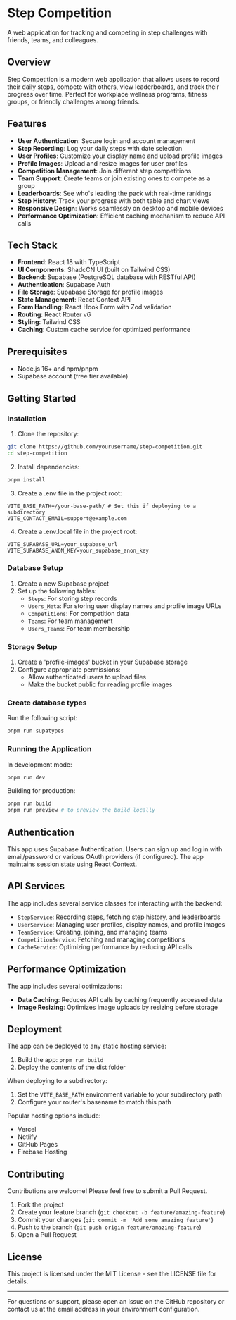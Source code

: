 # Step Competition

A web application for tracking and competing in step challenges with friends, teams, and colleagues.

## Overview

Step Competition is a modern web application that allows users to record their daily steps, compete with others, view leaderboards, and track their progress over time. Perfect for workplace wellness programs, fitness groups, or friendly challenges among friends.

## Features

- **User Authentication**: Secure login and account management
- **Step Recording**: Log your daily steps with date selection
- **User Profiles**: Customize your display name and upload profile images
- **Profile Images**: Upload and resize images for user profiles
- **Competition Management**: Join different step competitions
- **Team Support**: Create teams or join existing ones to compete as a group
- **Leaderboards**: See who's leading the pack with real-time rankings
- **Step History**: Track your progress with both table and chart views
- **Responsive Design**: Works seamlessly on desktop and mobile devices
- **Performance Optimization**: Efficient caching mechanism to reduce API calls

## Tech Stack

- **Frontend**: React 18 with TypeScript
- **UI Components**: ShadcCN UI (built on Tailwind CSS)
- **Backend**: Supabase (PostgreSQL database with RESTful API)
- **Authentication**: Supabase Auth
- **File Storage**: Supabase Storage for profile images
- **State Management**: React Context API
- **Form Handling**: React Hook Form with Zod validation
- **Routing**: React Router v6
- **Styling**: Tailwind CSS
- **Caching**: Custom cache service for optimized performance

## Prerequisites

- Node.js 16+ and npm/pnpm
- Supabase account (free tier available)

## Getting Started

### Installation

1. Clone the repository:

```bash
git clone https://github.com/yourusername/step-competition.git
cd step-competition
```

2. Install dependencies:

```bash
pnpm install
```

3. Create a .env file in the project root:

```
VITE_BASE_PATH=/your-base-path/ # Set this if deploying to a subdirectory
VITE_CONTACT_EMAIL=support@example.com
```

4. Create a .env.local file in the project root:

```
VITE_SUPABASE_URL=your_supabase_url
VITE_SUPABASE_ANON_KEY=your_supabase_anon_key
```

### Database Setup

1. Create a new Supabase project
2. Set up the following tables:
   - `Steps`: For storing step records
   - `Users_Meta`: For storing user display names and profile image URLs
   - `Competitions`: For competition data
   - `Teams`: For team management
   - `Users_Teams`: For team membership

### Storage Setup

1. Create a 'profile-images' bucket in your Supabase storage
2. Configure appropriate permissions:
   - Allow authenticated users to upload files
   - Make the bucket public for reading profile images

### Create database types

Run the following script:

```bash
pnpm run supatypes
```

### Running the Application

In development mode:

```bash
pnpm run dev
```

Building for production:

```bash
pnpm run build
pnpm run preview # to preview the build locally
```

## Authentication

This app uses Supabase Authentication. Users can sign up and log in with email/password or various OAuth providers (if configured). The app maintains session state using React Context.

## API Services

The app includes several service classes for interacting with the backend:

- `StepService`: Recording steps, fetching step history, and leaderboards
- `UserService`: Managing user profiles, display names, and profile images
- `TeamService`: Creating, joining, and managing teams
- `CompetitionService`: Fetching and managing competitions
- `CacheService`: Optimizing performance by reducing API calls

## Performance Optimization

The app includes several optimizations:

- **Data Caching**: Reduces API calls by caching frequently accessed data
- **Image Resizing**: Optimizes image uploads by resizing before storage

## Deployment

The app can be deployed to any static hosting service:

1. Build the app: `pnpm run build`
2. Deploy the contents of the dist folder

When deploying to a subdirectory:

1. Set the `VITE_BASE_PATH` environment variable to your subdirectory path
2. Configure your router's basename to match this path

Popular hosting options include:

- Vercel
- Netlify
- GitHub Pages
- Firebase Hosting

## Contributing

Contributions are welcome! Please feel free to submit a Pull Request.

1. Fork the project
2. Create your feature branch (`git checkout -b feature/amazing-feature`)
3. Commit your changes (`git commit -m 'Add some amazing feature'`)
4. Push to the branch (`git push origin feature/amazing-feature`)
5. Open a Pull Request

## License

This project is licensed under the MIT License - see the LICENSE file for details.

---

For questions or support, please open an issue on the GitHub repository or contact us at the email address in your environment configuration.
